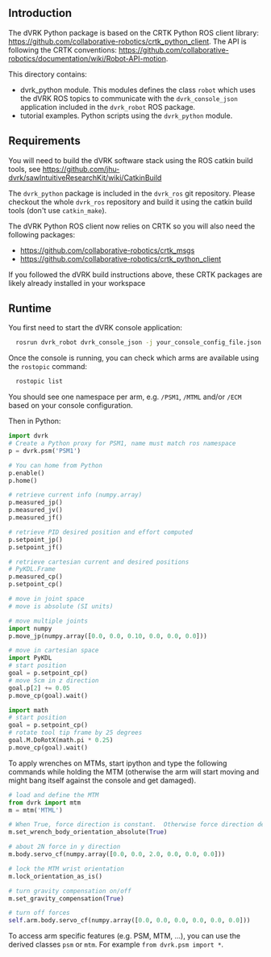 ## Introduction

The dVRK Python package is based on the CRTK Python ROS client library: https://github.com/collaborative-robotics/crtk_python_client.  The API is following the CRTK conventions: https://github.com/collaborative-robotics/documentation/wiki/Robot-API-motion.

This directory contains:
* dvrk_python module.  This modules defines the class `robot` which uses the dVRK ROS topics to communicate with the `dvrk_console_json` application included in the `dvrk_robot` ROS package.
* tutorial examples.  Python scripts using the `dvrk_python` module.

## Requirements

You will need to build the dVRK software stack using the ROS catkin build tools, see https://github.com/jhu-dvrk/sawIntuitiveResearchKit/wiki/CatkinBuild

The `dvrk_python` package is included in the `dvrk_ros` git repository.  Please checkout the whole `dvrk_ros` repository and build it using the catkin build tools (don't use `catkin_make`).

The dVRK Python ROS client now relies on CRTK so you will also need the following packages:
* https://github.com/collaborative-robotics/crtk_msgs
* https://github.com/collaborative-robotics/crtk_python_client

If you followed the dVRK build instructions above, these CRTK packages are likely already installed in your workspace

## Runtime

You first need to start the dVRK console application:
```sh
  rosrun dvrk_robot dvrk_console_json -j your_console_config_file.json
```

Once the console is running, you can check which arms are available using the `rostopic` command:
```sh
  rostopic list
```

You should see one namespace per arm, e.g. `/PSM1`, `/MTML` and/or `/ECM` based on your console configuration.

Then in Python:
```python
import dvrk
# Create a Python proxy for PSM1, name must match ros namespace
p = dvrk.psm('PSM1')

# You can home from Python
p.enable()
p.home()

# retrieve current info (numpy.array)
p.measured_jp()
p.measured_jv()
p.measured_jf()

# retrieve PID desired position and effort computed
p.setpoint_jp()
p.setpoint_jf()

# retrieve cartesian current and desired positions
# PyKDL.Frame
p.measured_cp()
p.setpoint_cp()

# move in joint space
# move is absolute (SI units)

# move multiple joints
import numpy
p.move_jp(numpy.array([0.0, 0.0, 0.10, 0.0, 0.0, 0.0]))

# move in cartesian space
import PyKDL
# start position
goal = p.setpoint_cp()
# move 5cm in z direction
goal.p[2] += 0.05
p.move_cp(goal).wait()

import math
# start position
goal = p.setpoint_cp()
# rotate tool tip frame by 25 degrees
goal.M.DoRotX(math.pi * 0.25)
p.move_cp(goal).wait()
```

To apply wrenches on MTMs, start ipython and type the following commands while holding the MTM (otherwise the arm will start moving and might bang itself against the console and get damaged).

```python
# load and define the MTM
from dvrk import mtm
m = mtm('MTML')

# When True, force direction is constant.  Otherwise force direction defined in gripper coordinate system
m.set_wrench_body_orientation_absolute(True)

# about 2N force in y direction
m.body.servo_cf(numpy.array([0.0, 0.0, 2.0, 0.0, 0.0, 0.0]))

# lock the MTM wrist orientation
m.lock_orientation_as_is()

# turn gravity compensation on/off
m.set_gravity_compensation(True)

# turn off forces
self.arm.body.servo_cf(numpy.array([0.0, 0.0, 0.0, 0.0, 0.0, 0.0]))
```
To access arm specific features (e.g. PSM, MTM, ...), you can use the derived classes `psm` or `mtm`.   For example `from dvrk.psm import *`.
